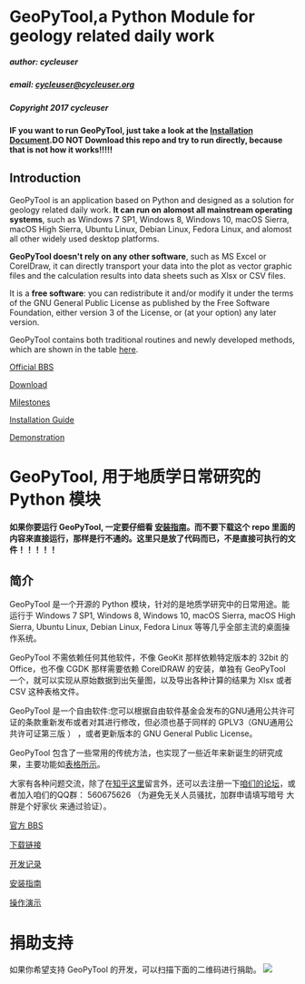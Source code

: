 # GeoPyTool,a Python Module for geology related daily work


##### author: cycleuser
##### email: cycleuser@cycleuser.org
##### Copyright 2017 cycleuser

#### IF you want to run GeoPyTool, just take a look at the [Installation Document](http://geopytool.com/installation.html).DO NOT Download this repo and try to run directly, because that is not how it works!!!!!




## Introduction


GeoPyTool is an application based on Python and designed as a solution for geology related daily work. **It can run on alomost all mainstream operating systems**, such as Windows 7 SP1, Windows 8, Windows 10, macOS Sierra, macOS High Sierra, Ubuntu Linux, Debian Linux, Fedora Linux, and alomost all other widely used desktop platforms.

**GeoPyTool doesn't rely on any other software**, such as MS Excel or CorelDraw, it can directly transport your data into the plot as vector graphic files and the calculation results into data sheets such as Xlsx or CSV files.


It is a **free software**: you can redistribute it and/or modify it under the terms of the GNU General Public License as published by the Free Software Foundation, either version 3 of the License, or (at your option) any later version.

GeoPyTool contains both traditional routines and newly developed methods, which are shown in the table [here](http://geopytool.com/functions.html).

[Official BBS](https://github.com/GeoPyTool/GeoPyTool/issues)

[Download](http://geopytool.com/download.html)

[Milestones](http://geopytool.com/milestones.html)

[Installation Guide](http://geopytool.com/installation.html)


[Demonstration](http://geopytool.com/demonstration.html)

# GeoPyTool, 用于地质学日常研究的 Python 模块


#### 如果你要运行 GeoPyTool, 一定要仔细看 [安装指南](http://geopytool.com/an-zhuang-zhi-nan.html)。而不要下载这个 repo 里面的内容来直接运行，那样是行不通的。这里只是放了代码而已，不是直接可执行的文件！！！！！




## 简介


GeoPyTool 是一个开源的 Python 模块，针对的是地质学研究中的日常用途。能运行于 Windows 7 SP1, Windows 8, Windows 10, macOS Sierra, macOS High Sierra, Ubuntu Linux, Debian Linux, Fedora Linux 等等几乎全部主流的桌面操作系统。

GeoPyTool 不需依赖任何其他软件，不像 GeoKit 那样依赖特定版本的 32bit 的 Office，也不像 CGDK 那样需要依赖 CorelDRAW 的安装，单独有 GeoPyTool 一个，就可以实现从原始数据到出矢量图，以及导出各种计算的结果为 Xlsx 或者 CSV 这种表格文件。

GeoPyTool 是一个自由软件:您可以根据自由软件基金会发布的GNU通用公共许可证的条款重新发布或者对其进行修改，但必须也基于同样的 GPLV3（GNU通用公共许可证第三版 ） ，或者更新版本的 GNU General Public License。

GeoPyTool 包含了一些常用的传统方法，也实现了一些近年来新诞生的研究成果，主要功能如[表格所示](http://geopytool.com/gong-neng-lie-biao.html)。

大家有各种问题交流，除了在[知乎这里](https://zhuanlan.zhihu.com/p/30651165?group_id=910460052293672960)留言外，还可以去注册一下[咱们的论坛](bbs.geopython.com)，或者加入咱们的QQ群： 560675626 （为避免无关人员骚扰，加群申请填写暗号 大胖是个好家伙 来通过验证）。


[官方 BBS](https://github.com/GeoPyTool/GeoPyTool/issues)

[下载链接](http://geopytool.com/download.html)

[开发记录](http://geopytool.com/kai-fa-ji-lu.html)

[安装指南](http://geopytool.com/an-zhuang-zhi-nan.html)

[操作演示](http://geopytool.com/yan-shi-shi-pin.html)



# 捐助支持

如果你希望支持 GeoPyTool 的开发，可以扫描下面的二维码进行捐助。
![](https://raw.githubusercontent.com/chinageology/GeoPyTool/master/img/WeChatQrCode.png)
